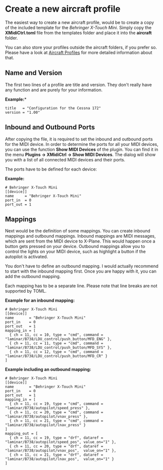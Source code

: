 # Create a new aircraft profile

The easiest way to create a new aircraft profile, would be to create a copy of the included template for the 
*Behringer X-Touch Mini*. Simply copy the **XMidiCtrl.toml** file from the templates folder and place it into the 
**aircraft** folder.

You can also store your profiles outside the aircraft folders, if you prefer so. Please have a look at 
[Aircraft Profiles](profile.md) for more detailed information about that.

## Name and Version
The first two lines of a profile are title and version. They don't really have any function and are purely for your
information.

**Example:***
```
title   = "Configuration for the Cessna 172"
version = "1.00"
```

## Inbound and Outbound Ports
After copying the file, it is required to set the inbound and outbound ports for the MIDI device. In order to determine 
the ports for all your MIDI devices, you can use the function **Show MIDI Devices** of the plugin. You can find it 
in the menu **Plugins -> XMidiCtrl -> Show MIDI Devices**. The dialog will show you with a list of all connected MIDI 
devices and their ports.

The ports have to be defined for each device:

**Example:**
```
# Behringer X-Touch Mini
[[device]]
name     = "Behringer X-Touch Mini"
port_in  = 0
port_out = 1
```

## Mappings
Next would be the definition of some mappings. You can create inbound mappings and outbound mappings. Inbound mappings
are MIDI messages, which are sent from the MIDI device to X-Plane. This would happen once a button gets pressed on your
device. Outbound mappings allow you to control the lights on your MIDI device, such as highlight a button if the 
autopilot is activated.

You don't have to define an outbound mapping. I would actually recommend to start with the inbound mapping first. Once
you are happy with it, you can add the outbound mapping.

Each mapping has to be a separate line. Please note that line breaks are not supported by TOML.

**Example for an inbound mapping:**
```
# Behringer X-Touch Mini
[[device]]
name       = "Behringer X-Touch Mini"
port_in    = 0
port_out   = 1
mapping_in = [
  { ch = 11, cc = 10, type = "cmd", command = "laminar/B738/LDU_control/push_button/MFD_ENG" },
  { ch = 11, cc = 11, type = "cmd", command = "laminar/B738/LDU_control/push_button/MFD_SYS" },
  { ch = 11, cc = 12, type = "cmd", command = "laminar/B738/LDU_control/push_button/MFD_CR" }
]
```

**Example including an outbound mapping:**
```
# Behringer X-Touch Mini
[[device]]
name       = "Behringer X-Touch Mini"
port_in    = 0
port_out   = 1
mapping_in = [
  { ch = 11, cc = 19, type = "cmd", command = "laminar/B738/autopilot/speed_press" },
  { ch = 11, cc = 20, type = "cmd", command = "laminar/B738/autopilot/vnav_press" },
  { ch = 11, cc = 21, type = "cmd", command = "laminar/B738/autopilot/lnav_press" }
]
mapping_out = [
  { ch = 11, cc = 19, type = "drf", dataref = "laminar/B738/autopilot/speed_pos", value_on="1" },
  { ch = 11, cc = 20, type = "drf", dataref = "laminar/B738/autopilot/vnav_pos",  value_on="1" },
  { ch = 11, cc = 21, type = "drf", dataref = "laminar/B738/autopilot/lnav_pos",  value_on="1" }
]
```
